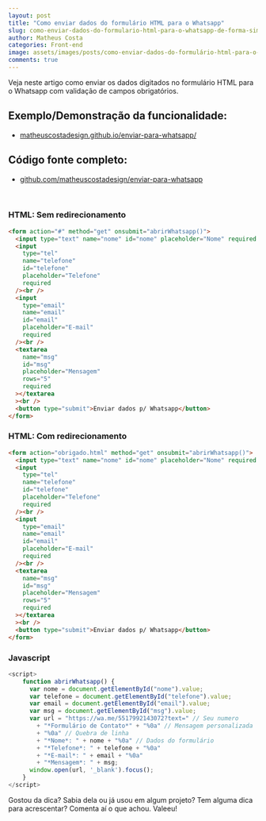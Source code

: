 ```yaml
---
layout: post
title: "Como enviar dados do formulário HTML para o Whatsapp"
slug: como-enviar-dados-do-formulario-html-para-o-whatsapp-de-forma-simples
author: Matheus Costa
categories: Front-end
image: assets/images/posts/como-enviar-dados-do-formulário-html-para-o-whatsapp.jpg
comments: true
---
```


Veja neste artigo como enviar os dados digitados no formulário HTML para o Whatsapp com validação de campos obrigatórios.

## Exemplo/Demonstração da funcionalidade:

- <a href="https://matheuscostadesign.github.io/enviar-para-whatsapp/" target="_blank" rel="noopener noreferrer">matheuscostadesign.github.io/enviar-para-whatsapp/</a>

## Código fonte completo:

- <a href="https://github.com/matheuscostadesign/enviar-para-whatsapp" target="_blank" rel="noopener noreferrer">github.com/matheuscostadesign/enviar-para-whatsapp</a>

<br>

### HTML: Sem redirecionamento

```html
<form action="#" method="get" onsubmit="abrirWhatsapp()">
  <input type="text" name="nome" id="nome" placeholder="Nome" required /><br />
  <input
    type="tel"
    name="telefone"
    id="telefone"
    placeholder="Telefone"
    required
  /><br />
  <input
    type="email"
    name="email"
    id="email"
    placeholder="E-mail"
    required
  /><br />
  <textarea
    name="msg"
    id="msg"
    placeholder="Mensagem"
    rows="5"
    required
  ></textarea
  ><br />
  <button type="submit">Enviar dados p/ Whatsapp</button>
</form>
```

### HTML: Com redirecionamento

```html
<form action="obrigado.html" method="get" onsubmit="abrirWhatsapp()">
  <input type="text" name="nome" id="nome" placeholder="Nome" required /><br />
  <input
    type="tel"
    name="telefone"
    id="telefone"
    placeholder="Telefone"
    required
  /><br />
  <input
    type="email"
    name="email"
    id="email"
    placeholder="E-mail"
    required
  /><br />
  <textarea
    name="msg"
    id="msg"
    placeholder="Mensagem"
    rows="5"
    required
  ></textarea
  ><br />
  <button type="submit">Enviar dados p/ Whatsapp</button>
</form>
```

### Javascript

```js
<script>
    function abrirWhatsapp() {
      var nome = document.getElementById("nome").value;
      var telefone = document.getElementById("telefone").value;
      var email = document.getElementById("email").value;
      var msg = document.getElementById("msg").value;
      var url = "https://wa.me/5517992143072?text=" // Seu numero
        + "*Formulário de Contato*" + "%0a" // Mensagem personalizada
        + "%0a" // Quebra de linha
        + "*Nome*: " + nome + "%0a" // Dados do formulário
        + "*Telefone*: " + telefone + "%0a"
        + "*E-mail*: " + email + "%0a"
        + "*Mensagem*: " + msg;
      window.open(url, '_blank').focus();
    }
</script>
```

Gostou da dica? Sabia dela ou já usou em algum projeto? Tem alguma dica para acrescentar? Comenta aí o que achou. Valeeu!
